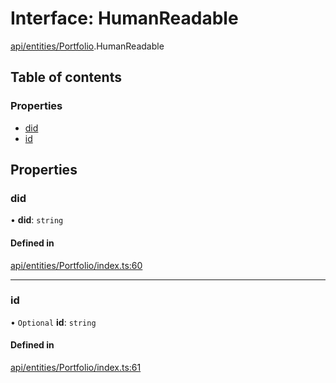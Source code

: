 # Interface: HumanReadable

[api/entities/Portfolio](../wiki/api.entities.Portfolio).HumanReadable

## Table of contents

### Properties

- [did](../wiki/api.entities.Portfolio.HumanReadable#did)
- [id](../wiki/api.entities.Portfolio.HumanReadable#id)

## Properties

### did

• **did**: `string`

#### Defined in

[api/entities/Portfolio/index.ts:60](https://github.com/PolymeshAssociation/polymesh-sdk/blob/3d14e829/src/api/entities/Portfolio/index.ts#L60)

___

### id

• `Optional` **id**: `string`

#### Defined in

[api/entities/Portfolio/index.ts:61](https://github.com/PolymeshAssociation/polymesh-sdk/blob/3d14e829/src/api/entities/Portfolio/index.ts#L61)
